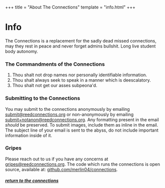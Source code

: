 +++
title = "About The Connections"
template = "info.html"
+++

# Info

The Connections is a replacement for the sadly dead missed connections, may they rest in peace and never forget admins bullshit. Long live student body autonomy.

### The Commandments of the Connections

1. Thou shalt not drop names nor personally identifiable information.
2. Thou shalt always seek to speak in a manner which is deescalatory.
3. Thou shalt not get our asses subpeona'd.

### Submitting to the Connections

You may submit to the connections anonymously by emailing <a href="mailto:submit@reedconnections.org">submit@reedconnections.org</a> or non-anonymously by emailing <a href="mailto:submit+notanon@reedconnections.org">submit+notanon@reedconnections.org</a>. Any formatting present in the email *should* be preserved. To submit images, include them as inline in the email.
The subject line of your email is sent to the abyss, do not include important information inside of it.

### Gripes

Please reach out to us if you have any concerns at [gripes@reedconnections.org](mailto:gripes@reedconnections.org). The code which runs the connections is open source, available at: <a href="https://github.com/merlin04/connections">github.com/merlin04/connections</a>.

##### [return to the connections](/connections)
